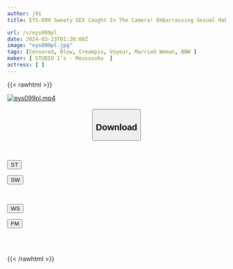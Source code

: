 ```yaml
---
author: j91
title: EYS-099 Sweaty SEX Caught In The Camera! Embarrassing Sexual Habits Of Plump Wife Vol.5

url: /v/eys099pl
date: 2024-03-23T01:20:00Z
image: "eys099pl.jpg"
tags: [Censored, Blow, Creampie, Voyeur, Married Woman, BBW	]
maker: [ STUDIO I’s - Mousozoku  ]
actress: [ ]
---
```



{{< rawhtml >}}

<div class="video" data-videoid="QwJQOW6GPRt0a4r">
    <a href="javascript:;">
        <img src="/v/eys099pl/eys099pl.jpg" width="WIDTH" height="HEIGHT" alt="eys099pl.mp4" loading="lazy">
    </a>
</div>

<script type="text/javascript" src="https://j91.asia/asset/on-demand-st.js"></script>

<br>
  <link rel="stylesheet" href="https://j91.asia/asset/bs5.css">
  
  <center>
  <button class="btn btn-primary" type="button" data-bs-toggle="collapse" data-bs-target=".multi-collapse" aria-expanded="false" aria-controls="multiCollapseExample1 multiCollapseExample2"><h2>Download</h2></button></center>
</p>
<div class="row">
  <div class="col">
    <div class="collapse multi-collapse" id="multiCollapseExample1">
      <div class="card card-body">
	      	      <br>
<div class="buttons">  
<p><a href="https://streamtape.to/v/QwJQOW6GPRt0a4r" target="_blank"><button class="btn-hover color-3"><i class="fa fa-download"></i> ST</button></a></p>
<p><a href="https://asnwish.com/xvxc0x2jdrrq" target="_blank"><button class="btn-hover color-2"><i class="fa fa-download"></i> SW</button></a></p></div>
    </div>
  </div>
</div>
  <div class="col">
    <div class="collapse multi-collapse" id="multiCollapseExample2">
      <div class="card card-body">
	      <br>
<div class="buttons">
<p><a href="https://wolfstream.tv/vhodzdpokavl"><button class="btn-hover color-9"><i class="fa fa-download"></i> WS</button></a></p>
<p><a href="https://filemoon.sx/d/y72f126scdek"><button class="btn-hover color-8"><i class="fa fa-download"></i> FM</button></a></p></div>
<br><br>
      </div>
    </div>
  </div>
</div>

{{< /rawhtml >}}
